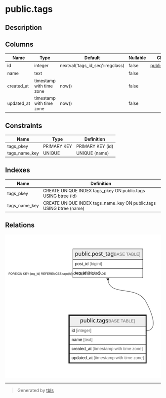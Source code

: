 # public.tags

## Description

## Columns

| Name | Type | Default | Nullable | Children | Parents | Comment |
| ---- | ---- | ------- | -------- | -------- | ------- | ------- |
| id | integer | nextval('tags_id_seq'::regclass) | false | [public.post_tag](public.post_tag.md) |  | タグID |
| name | text |  | false |  |  | タグ名 |
| created_at | timestamp with time zone | now() | false |  |  | 作成日時 |
| updated_at | timestamp with time zone | now() | false |  |  | 更新日時 |

## Constraints

| Name | Type | Definition |
| ---- | ---- | ---------- |
| tags_pkey | PRIMARY KEY | PRIMARY KEY (id) |
| tags_name_key | UNIQUE | UNIQUE (name) |

## Indexes

| Name | Definition |
| ---- | ---------- |
| tags_pkey | CREATE UNIQUE INDEX tags_pkey ON public.tags USING btree (id) |
| tags_name_key | CREATE UNIQUE INDEX tags_name_key ON public.tags USING btree (name) |

## Relations

![er](public.tags.svg)

---

> Generated by [tbls](https://github.com/k1LoW/tbls)
